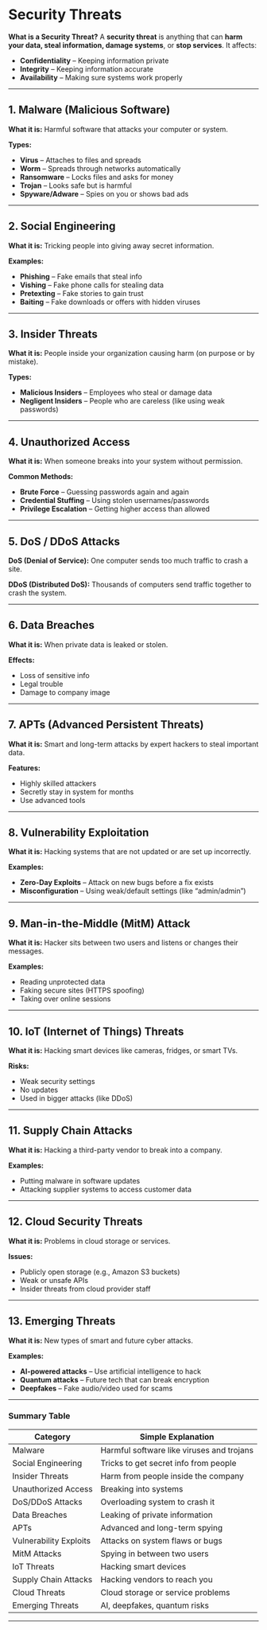 # Security Threats

**What is a Security Threat?**
A **security threat** is anything that can **harm your data, steal information, damage systems**, or **stop services**. It affects:

- **Confidentiality** – Keeping information private
- **Integrity** – Keeping information accurate
- **Availability** – Making sure systems work properly

---

## 1. Malware (Malicious Software)

**What it is:** Harmful software that attacks your computer or system.

**Types:**

- **Virus** – Attaches to files and spreads
- **Worm** – Spreads through networks automatically
- **Ransomware** – Locks files and asks for money
- **Trojan** – Looks safe but is harmful
- **Spyware/Adware** – Spies on you or shows bad ads

---

## 2. Social Engineering

**What it is:** Tricking people into giving away secret information.

**Examples:**

- **Phishing** – Fake emails that steal info
- **Vishing** – Fake phone calls for stealing data
- **Pretexting** – Fake stories to gain trust
- **Baiting** – Fake downloads or offers with hidden viruses

---

## 3. Insider Threats

**What it is:** People inside your organization causing harm (on purpose or by mistake).

**Types:**

- **Malicious Insiders** – Employees who steal or damage data
- **Negligent Insiders** – People who are careless (like using weak passwords)

---

## 4. Unauthorized Access

**What it is:** When someone breaks into your system without permission.

**Common Methods:**

- **Brute Force** – Guessing passwords again and again
- **Credential Stuffing** – Using stolen usernames/passwords
- **Privilege Escalation** – Getting higher access than allowed

---

## 5. DoS / DDoS Attacks

**DoS (Denial of Service):**
One computer sends too much traffic to crash a site.

**DDoS (Distributed DoS):**
Thousands of computers send traffic together to crash the system.

---

## 6. Data Breaches

**What it is:** When private data is leaked or stolen.

**Effects:**

- Loss of sensitive info
- Legal trouble
- Damage to company image

---

## 7. APTs (Advanced Persistent Threats)

**What it is:** Smart and long-term attacks by expert hackers to steal important data.

**Features:**

- Highly skilled attackers
- Secretly stay in system for months
- Use advanced tools

---

## 8. Vulnerability Exploitation

**What it is:** Hacking systems that are not updated or are set up incorrectly.

**Examples:**

- **Zero-Day Exploits** – Attack on new bugs before a fix exists
- **Misconfiguration** – Using weak/default settings (like “admin/admin”)

---

## 9. Man-in-the-Middle (MitM) Attack

**What it is:** Hacker sits between two users and listens or changes their messages.

**Examples:**

- Reading unprotected data
- Faking secure sites (HTTPS spoofing)
- Taking over online sessions

---

## 10. IoT (Internet of Things) Threats

**What it is:** Hacking smart devices like cameras, fridges, or smart TVs.

**Risks:**

- Weak security settings
- No updates
- Used in bigger attacks (like DDoS)

---

## 11. Supply Chain Attacks

**What it is:** Hacking a third-party vendor to break into a company.

**Examples:**

- Putting malware in software updates
- Attacking supplier systems to access customer data

---

## 12. Cloud Security Threats

**What it is:** Problems in cloud storage or services.

**Issues:**

- Publicly open storage (e.g., Amazon S3 buckets)
- Weak or unsafe APIs
- Insider threats from cloud provider staff

---

## 13. Emerging Threats

**What it is:** New types of smart and future cyber attacks.

**Examples:**

- **AI-powered attacks** – Use artificial intelligence to hack
- **Quantum attacks** – Future tech that can break encryption
- **Deepfakes** – Fake audio/video used for scams

---

### Summary Table

| Category | Simple Explanation |
| --- | --- |
| Malware | Harmful software like viruses and trojans |
| Social Engineering | Tricks to get secret info from people |
| Insider Threats | Harm from people inside the company |
| Unauthorized Access | Breaking into systems |
| DoS/DDoS Attacks | Overloading system to crash it |
| Data Breaches | Leaking of private information |
| APTs | Advanced and long-term spying |
| Vulnerability Exploits | Attacks on system flaws or bugs |
| MitM Attacks | Spying in between two users |
| IoT Threats | Hacking smart devices |
| Supply Chain Attacks | Hacking vendors to reach you |
| Cloud Threats | Cloud storage or service problems |
| Emerging Threats | AI, deepfakes, quantum risks |

---
